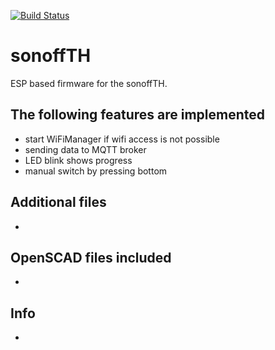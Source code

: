 [![Build Status](https://travis-ci.org/jipp/sonoffTH.svg?branch=master)](https://travis-ci.org/jipp/sonoffTH)

# sonoffTH
ESP based firmware for the sonoffTH.

## The following features are implemented
* start WiFiManager if wifi access is not possible
* sending data to MQTT broker
* LED blink shows progress
* manual switch by pressing bottom

## Additional files
-

## OpenSCAD files included
-

## Info
-

